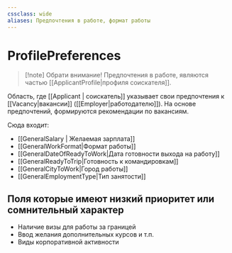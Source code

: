 ```yaml
---
cssclass: wide
aliases: Предпочтения в работе, формат работы
---
```


# ProfilePreferences

>[!note] Обрати внимание!
>Предпочтения в работе, являются частью [[ApplicantProfile|профиля соискателя]].

Область, где [[Applicant | соискатель]] указывает свои предпочтения к [[Vacancy|вакансии]] ([[Employer|работодателю]]). На основе предпочтений, формируются рекомендации по вакансиям. 

Сюда входит: 

- [[GeneralSalary | Желаемая зарплата]]
- [[GeneralWorkFormat|Формат работы]]
- [[GeneralDateOfReadyToWork|Дата готовности выхода на работу]]
- [[GeneralReadyToTrip|Готовность к командировкам]]
- [[GeneralCityToWork|Город работы]]
- [[GeneralEmploymentType|Тип занятости]]

## Поля которые имеют низкий приоритет или сомнительный характер 

- Наличие визы для работы за границей
- Ввод желания дополнительных курсов и т.п.
- Виды корпоративной активности